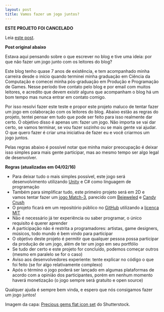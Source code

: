 ```yaml
---
layout: post
title: Vamos fazer um jogo juntos?
---
```


**ESTE PROJETO FOI CANCELADO**

Leia [este post](http://gamedeveloper.com.br/nao-vamos-fazer-um-jogo-juntos/).

**Post original abaixo**

Estava aqui pensando sobre o que escrever no blog e tive uma ideia: por que não fazer um jogo junto com os leitores do blog?

Este blog tenho quase 7 anos de existência, e tem acompanhado minha carreira desde o início quando terminei minha graduação em Ciência da Computação e comecei minha pós-graduação em Produção e Programação de Games. Nesse período tive contato pelo blog e por email com muitos leitores, e acredito que devem existir alguns que acompanham o blog há um bom tempo mas nunca entrar em contato comigo.

Por isso resolvi fazer este teste e propor este projeto maluco de tentar fazer um jogo em colaboração com os leitores do blog. Abaixo estão as regras do projeto, tentei pensar em tudo que pode ser feito para isso realmente dar certo. O objetivo disso é apenas um: fazer um jogo. Não importa se vai dar certo, se vamos terminar, se vou fazer sozinho ou se mais gente vai ajudar. O que quero fazer é criar uma iniciativa de fazer eu e você criarmos um jogo juntos.

Pelas regras abaixo é possível notar que minha maior preocupação é deixar isso simples para mais gente participar, mas ao mesmo tempo ser algo legal de desenvolver.

**Regras (atualizadas em 04/02/16)**

- Para deixar tudo o mais simples possível, este jogo será desenvolvimento utilizando [Unity](http://unity3d.com) e C# como linguagem de programação
- Também para simplificar tudo, este primeiro projeto será em 2D e vamos tentar fazer um [jogo Match-3](http://www.polygon.com/2014/2/26/5428104/from-bejeweled-to-candy-crush-finding-the-key-to-match-3), parecido com [Bejeweled](http://www.popcap.com/bejeweled-games) e [Candy Crush](http://candycrushsaga.com/)
- O projeto ficará em um repositório público no [GitHub](https://github.com/GameDevBlog/game-unity-first) utilizando a [licença MIT](https://opensource.org/licenses/MIT)
- Não é necessário já ter experiência ou saber programar, o único requisito é querer aprender
- A participação não é restrita a programadores: artistas, game designers, músicos, todo mundo é bem vindo para participar
- O objetivo deste projeto é permitir que qualquer pessoa possa participar da produção de um jogo, além de ter um jogo em seu portfólio
- Se tudo der certo e este projeto for concluído, podemos começar outros (mesmo em paralelo se for o caso)
- Aviso aos desenvolvedores experiente: tente explicar no código o que foi feito (se for algo relativamente complexo)
- Após o término o jogo poderá ser lançado em algumas plataformas de acordo com a opinião dos participantes, porém em nenhum momento haverá monetização (o jogo sempre será gratuito e open source)

Qualquer ajuda é sempre bem vinda, e espero que nós consigamos fazer um jogo juntos!

Imagem da capa: [Precious gems flat icon set](http://www.shutterstock.com/pic-263660897/stock-vector-precious-gems-flat-icons-set-square-round-pear-shaped-gemstones-vector-elements-isolated-on.html?src=-C1DBMVbPDMUKzJEPJFBJA-1-21) do Shutterstock.
